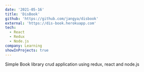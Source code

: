 ```yaml
---
date: '2021-05-16'
title: 'DisBook'
github: 'https://github.com/jangya/disbook'
external: 'https://dis-book.herokuapp.com'
tech:
  - React
  - Redux
  - Node.js
company: Learning
showInProjects: true
---
```


Simple Book library crud application using redux, react and node.js
